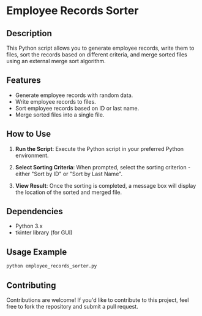 # Employee Records Sorter

## Description

This Python script allows you to generate employee records, write them to files, sort the records based on different criteria, and merge sorted files using an external merge sort algorithm.

## Features

- Generate employee records with random data.
- Write employee records to files.
- Sort employee records based on ID or last name.
- Merge sorted files into a single file.

## How to Use

1. **Run the Script**: Execute the Python script in your preferred Python environment.
   
2. **Select Sorting Criteria**: When prompted, select the sorting criterion - either "Sort by ID" or "Sort by Last Name".

3. **View Result**: Once the sorting is completed, a message box will display the location of the sorted and merged file.

## Dependencies

- Python 3.x
- tkinter library (for GUI)

## Usage Example

```bash
python employee_records_sorter.py
```
## Contributing
Contributions are welcome! If you'd like to contribute to this project, feel free to fork the repository and submit a pull request.
